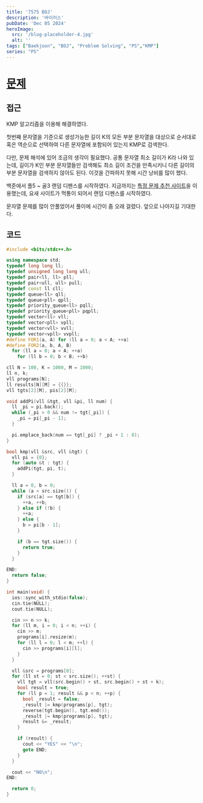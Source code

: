 ```yaml
---
title: '7575 BOJ'
description: '바이러스'
pubDate: 'Dec 05 2024'
heroImage:
  src: '/blog-placeholder-4.jpg'
  alt: ''
tags: ["Baekjoon", "BOJ", "Problem Solving", "PS","KMP"]
series: "PS"
---
```


# [문제](https://www.acmicpc.net/problem/7575)

## 접근

KMP 알고리즘을 이용해 해결하였다.

첫번째 문자열을 기준으로 생성가능한 길이 K의 모든 부분 문자열을 대상으로 순서대로 혹은
역순으로 선택하여 다른 문자열에 포함되어 있는지 KMP로 검색한다.

다만, 문제 해석에 있어 조금의 생각이 필요했다.
공통 문자열 최소 길이가 K라 나와 있는데, 길이가 K인 부분 문자열들만 검색해도
최소 길이 조건을 만족시키니 다른 길이의 부분 문자열을 검색하지 않아도 된다.
이것을 간파하지 못해 시간 낭비를 많이 했다.

백준에서 플5 ~ 골3 랜덤 디펜스를 시작하였다.
지금까지는 [특정 문제 추천 사이트](https://algorithm.tony9402.com/)을 이용했는데,
요새 사이트가 먹통이 되어서 랜덤 디펜스를 시작하였다.

문자열 문제를 많이 안풀었어서 풀이에 시간이 좀 오래 걸렸다.
앞으로 나아지길 기대한다.

## 코드

```c++
#include <bits/stdc++.h>

using namespace std;
typedef long long ll;
typedef unsigned long long ull;
typedef pair<ll, ll> pll;
typedef pair<ull, ull> pull;
typedef const ll cll;
typedef queue<ll> qll;
typedef queue<pll> qpll;
typedef priority_queue<ll> pqll;
typedef priority_queue<pll> pqpll;
typedef vector<ll> vll;
typedef vector<pll> vpll;
typedef vector<vll> vvll;
typedef vector<vpll> vvpll;
#define FOR1(a, A) for (ll a = 0; a < A; ++a)
#define FOR2(a, b, A, B)                                                       \
  for (ll a = 0; a < A; ++a)                                                   \
    for (ll b = 0; b < B; ++b)

cll N = 100, K = 1000, M = 1000;
ll n, k;
vll programs[N];
ll results[N][M] = {{}};
vll tgts[2][M], pis[2][M];

void addPi(vll &tgt, vll &pi, ll num) {
  ll _pi = pi.back();
  while (_pi > 0 && num != tgt[_pi]) {
    _pi = pi[_pi - 1];
  }

  pi.emplace_back(num == tgt[_pi] ? _pi + 1 : 0);
}

bool kmp(vll &src, vll &tgt) {
  vll pi = {0};
  for (auto &t : tgt) {
    addPi(tgt, pi, t);
  }

  ll a = 0, b = 0;
  while (a < src.size()) {
    if (src[a] == tgt[b]) {
      ++a, ++b;
    } else if (!b) {
      ++a;
    } else {
      b = pi[b - 1];
    }

    if (b == tgt.size()) {
      return true;
    }
  }

END:
  return false;
}

int main(void) {
  ios::sync_with_stdio(false);
  cin.tie(NULL);
  cout.tie(NULL);

  cin >> n >> k;
  for (ll m, i = 0; i < n; ++i) {
    cin >> m;
    programs[i].resize(m);
    for (ll l = 0; l < m; ++l) {
      cin >> programs[i][l];
    }
  }

  vll &src = programs[0];
  for (ll st = 0; st < src.size(); ++st) {
    vll tgt = vll(src.begin() + st, src.begin() + st + k);
    bool result = true;
    for (ll p = 1; result && p < n; ++p) {
      bool _result = false;
      _result |= kmp(programs[p], tgt);
      reverse(tgt.begin(), tgt.end());
      _result |= kmp(programs[p], tgt);
      result &= _result;
    }

    if (result) {
      cout << "YES" << "\n";
      goto END;
    }
  }

  cout << "NO\n";
END:

  return 0;
}
```